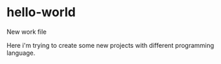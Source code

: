 # hello-world
New work file 

Here i'm trying to create some new projects with different programming language.
